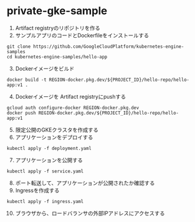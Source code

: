 # private-gke-sample


1. Artifact registryのリポジトリを作る
2. サンプルアプリのコードとDockerfileをインストールする
```
git clone https://github.com/GoogleCloudPlatform/kubernetes-engine-samples
cd kubernetes-engine-samples/hello-app
```
3. Dockerイメージをビルド
```
docker build -t REGION-docker.pkg.dev/${PROJECT_ID}/hello-repo/hello-app:v1 .
```
4. Dockerイメージを Artifact registryにpushする
```
gcloud auth configure-docker REGION-docker.pkg.dev
docker push REGION-docker.pkg.dev/${PROJECT_ID}/hello-repo/hello-app:v1
```
5. 限定公開のGKEクラスタを作成する
6. アプリケーションをデプロイする
```
kubectl apply -f deployment.yaml
```
7. アプリケーションを公開する
```
kubectl apply -f service.yaml
```
8. ポート転送して、アプリケーションが公開されたか確認する
9. Ingressを作成する
```
kubectl apply -f ingress.yaml
```
10. ブラウザから、ロードバランサの外部IPアドレスにアクセスする
